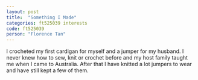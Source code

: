 ```yaml
---
layout: post
title:  "Something I Made"
categories: ft525039 interests
code: ft525039
person: "Florence Tan"
---
```


I crocheted my first cardigan for myself and a jumper for my husband. I never knew how to sew, knit or crochet before and my host family taught me when I came to Australia. After that I have knitted a lot jumpers to wear and have still kept a few of them.